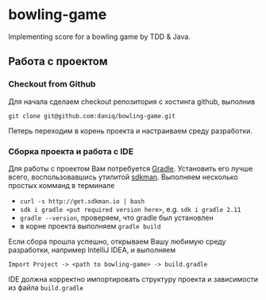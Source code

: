 # bowling-game

Implementing score for a bowling game by TDD & Java.


## Работа с проектом

### Checkout from Github

Для начала сделаем checkout репозитория с хостинга github, выполнив
```
git clone git@github.com:daniq/bowling-game.git
```
Петерь переходим в корень проекта и настраиваем среду разработки.

### Сборка проекта и работа с IDE

Для работы с проектом Вам потребуется [Gradle](http://gradle.org). Установить его лучше всего, воспользовавшись
утилитой [sdkman](http://sdkman.io). Выполняем несколько простых комманд в терминале

* ```curl -s http://get.sdkman.io | bash```
* ```sdk i gradle <put required version here>```, e.g. ```sdk i gradle 2.11```
* ```gradle --version```, проверяем, что gradle был установлен
* в корне проекта выполняем ```gradle build```

Если сбора прошла успешно, открываем Вашу любимую среду разработки, например IntelliJ IDEA, и выполняем
```
Import Project -> <path to bowling-game> -> build.gradle
```
IDE должна корректно импортировать структуру проекта и зависимости из файла ```build.gradle```